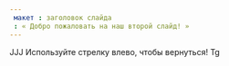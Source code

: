 ```yaml
---
 макет : заголовок слайда
 : « Добро пожаловать на наш второй слайд! »
---
```

JJJ
Используйте стрелку влево, чтобы вернуться!
Tg
